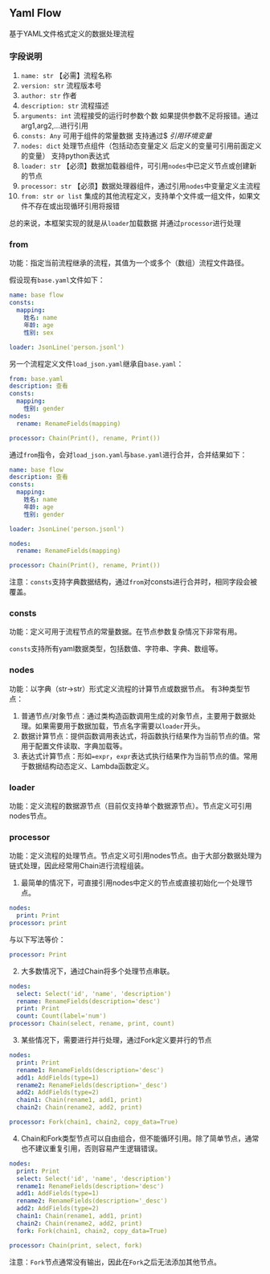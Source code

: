 ## Yaml Flow
基于YAML文件格式定义的数据处理流程

### 字段说明
1. `name: str` 【必需】流程名称
2. `version: str` 流程版本号
3. `author: str` 作者
4. `description: str` 流程描述
5. `arguments: int` 流程接受的运行时参数个数 如果提供参数不足将报错。通过arg1,arg2,...进行引用
6. `consts: Any` 可用于组件的常量数据 支持通过$<VAR> 引用环境变量
7. `nodes: dict` 处理节点组件（包括动态变量定义 后定义的变量可引用前面定义的变量） 支持python表达式
8. `loader: str` 【必须】数据加载器组件，可引用`nodes`中已定义节点或创建新的节点
9. `processor: str` 【必须】数据处理器组件，通过引用`nodes`中变量定义主流程
10. `from: str or list` 集成的其他流程定义，支持单个文件或一组文件，如果文件不存在或出现循环引用将报错


总的来说，本框架实现的就是从`loader`加载数据 并通过`processor`进行处理

### from
功能：指定当前流程继承的流程，其值为一个或多个（数组）流程文件路径。

假设现有`base.yaml`文件如下：
```yaml
name: base flow
consts:
  mapping:
    姓名: name
    年龄: age
    性别: sex

loader: JsonLine('person.jsonl')
```

另一个流程定义文件`load_json.yaml`继承自`base.yaml`：
```yaml
from: base.yaml
description: 查看
consts:
  mapping:
    性别: gender
nodes:
  rename: RenameFields(mapping)

processor: Chain(Print(), rename, Print())
```

通过`from`指令，会对`load_json.yaml`与`base.yaml`进行合并，合并结果如下：
```yaml
name: base flow
description: 查看
consts:
  mapping:
    姓名: name
    年龄: age
    性别: gender

loader: JsonLine('person.jsonl')

nodes:
  rename: RenameFields(mapping)

processor: Chain(Print(), rename, Print())
```

注意：`consts`支持字典数据结构，通过`from`对consts进行合并时，相同字段会被覆盖。

### consts
功能：定义可用于流程节点的常量数据。在节点参数复杂情况下非常有用。

`consts`支持所有yaml数据类型，包括数值、字符串、字典、数组等。

### nodes
功能：以字典（str->str）形式定义流程的计算节点或数据节点。
有3种类型节点：
1. 普通节点/对象节点：通过类构造函数调用生成的对象节点，主要用于数据处理。如果需要用于数据加载，节点名字需要以`loader`开头。
2. 数据计算节点：提供函数调用表达式，将函数执行结果作为当前节点的值。常用于配置文件读取、字典加载等。
3. 表达式计算节点：形如`=expr`，`expr`表达式执行结果作为当前节点的值。常用于数据结构动态定义、Lambda函数定义。


### loader
功能：定义流程的数据源节点（目前仅支持单个数据源节点）。节点定义可引用nodes节点。


### processor
功能：定义流程的处理节点。节点定义可引用nodes节点。由于大部分数据处理为链式处理，因此经常用Chain进行流程组装。

1. 最简单的情况下，可直接引用nodes中定义的节点或直接初始化一个处理节点。
```yaml
nodes:
  print: Print
processor: print
```

与以下写法等价：
```yaml
processor: Print
```

2. 大多数情况下，通过Chain将多个处理节点串联。
```yaml
nodes:
  select: Select('id', 'name', 'description')
  rename: RenameFields(description='desc')
  print: Print
  count: Count(label='num')
processor: Chain(select, rename, print, count)
```

3. 某些情况下，需要进行并行处理，通过Fork定义要并行的节点
```yaml
nodes:
  print: Print
  rename1: RenameFields(description='desc')
  add1: AddFields(type=1)
  rename2: RenameFields(description='_desc')
  add2: AddFields(type=2)
  chain1: Chain(rename1, add1, print)
  chain2: Chain(rename2, add2, print)

processor: Fork(chain1, chain2, copy_data=True)
```

4. Chain和Fork类型节点可以自由组合，但不能循环引用。除了简单节点，通常也不建议重复引用，否则容易产生逻辑错误。
```yaml
nodes:
  print: Print
  select: Select('id', 'name', 'description')
  rename1: RenameFields(description='desc')
  add1: AddFields(type=1)
  rename2: RenameFields(description='_desc')
  add2: AddFields(type=2)
  chain1: Chain(rename1, add1, print)
  chain2: Chain(rename2, add2, print)
  fork: Fork(chain1, chain2, copy_data=True)

processor: Chain(print, select, fork)
```

注意：`Fork`节点通常没有输出，因此在`Fork`之后无法添加其他节点。

